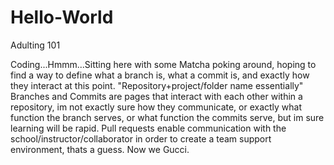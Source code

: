 # Hello-World

Adulting 101

Coding...Hmmm...Sitting here with some Matcha poking around, hoping to find a way to define what a branch is, what a commit is, and exactly how they interact at this point. 
"Repository+project/folder name essentially"
Branches and Commits are pages that interact with each other within a repository, im not exactly sure how they communicate, or exactly what function the branch serves, or what function the commits serve, but im sure learning will be rapid.
Pull requests enable communication with the school/instructor/collaborator in order to create a team support environment, thats a guess. Now we Gucci.
